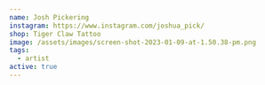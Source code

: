 ```yaml
---
name: Josh Pickering
instagram: https://www.instagram.com/joshua_pick/
shop: Tiger Claw Tattoo
image: /assets/images/screen-shot-2023-01-09-at-1.50.38-pm.png
tags:
  - artist
active: true
---
```

